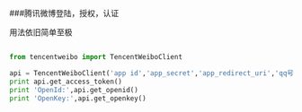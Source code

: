 ###腾讯微博登陆，授权，认证

用法依旧简单至极

```python

from tencentweibo import TencentWeiboClient

api = TencentWeiboClient('app id','app_secret','app_redirect_uri','qq号','qq 密码')
print api.get_access_token()
print 'OpenId:',api.get_openid()
print 'OpenKey:',api.get_openkey()

```